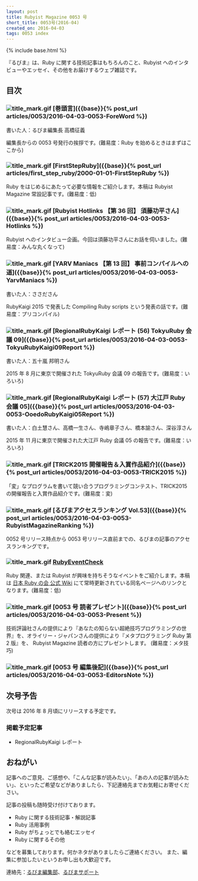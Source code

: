 ```yaml
---
layout: post
title: Rubyist Magazine 0053 号
short_title: 0053号(2016-04)
created_on: 2016-04-03
tags: 0053 index
---
```

{% include base.html %}


『るびま』は、Ruby に関する技術記事はもちろんのこと、Rubyist へのインタビューやエッセイ、その他をお届けするウェブ雑誌です。

## 目次

### ![title_mark.gif]({{base}}{{site.baseurl}}/images/title_mark.gif) [巻頭言]({{base}}{% post_url articles/0053/2016-04-03-0053-ForeWord %})

書いた人：るびま編集長 高橋征義

編集長からの 0053 号発行の挨拶です。(難易度：Ruby を始めるときはまずはここから)

### ![title_mark.gif]({{base}}{{site.baseurl}}/images/title_mark.gif) [FirstStepRuby]({{base}}{% post_url articles/first_step_ruby/2000-01-01-FirstStepRuby %})

Ruby をはじめるにあたって必要な情報をご紹介します。本稿は Rubyist Magazine 常設記事です。(難易度：低)

### ![title_mark.gif]({{base}}{{site.baseurl}}/images/title_mark.gif) [Rubyist Hotlinks 【第 36 回】 須藤功平さん]({{base}}{% post_url articles/0053/2016-04-03-0053-Hotlinks %})

Rubyist へのインタビュー企画。今回は須藤功平さんにお話を伺いました。(難易度：みんな丸くなって)

### ![title_mark.gif]({{base}}{{site.baseurl}}/images/title_mark.gif) [YARV Maniacs 【第 13 回】 事前コンパイルへの道]({{base}}{% post_url articles/0053/2016-04-03-0053-YarvManiacs %})

書いた人：ささださん

RubyKaigi 2015 で発表した Compiling Ruby scripts という発表の話です。(難易度：プリコンパイル)

### ![title_mark.gif]({{base}}{{site.baseurl}}/images/title_mark.gif) [RegionalRubyKaigi レポート (56) TokyuRuby 会議 09]({{base}}{% post_url articles/0053/2016-04-03-0053-TokyuRubyKaigi09Report %})

書いた人：五十嵐 邦明さん

2015 年 8 月に東京で開催された TokyuRuby 会議 09 の報告です。(難易度：いろいろ)

### ![title_mark.gif]({{base}}{{site.baseurl}}/images/title_mark.gif) [RegionalRubyKaigi レポート (57) 大江戸 Ruby 会議 05]({{base}}{% post_url articles/0053/2016-04-03-0053-OoedoRubyKaigi05Report %})

書いた人：白土慧さん、高橋一生さん、寺嶋章子さん、橋本諭さん、深谷淳さん

2015 年 11 月に東京で開催された大江戸 Ruby 会議 05 の報告です。(難易度：いろいろ)

### ![title_mark.gif]({{base}}{{site.baseurl}}/images/title_mark.gif) [TRICK2015 開催報告＆入賞作品紹介]({{base}}{% post_url articles/0053/2016-04-03-0053-TRICK2015 %})

「変」なプログラムを書いて競い合うプログラミングコンテスト、TRICK2015の開催報告と入賞作品紹介です。(難易度：変)

### ![title_mark.gif]({{base}}{{site.baseurl}}/images/title_mark.gif) [るびまアクセスランキング Vol.53]({{base}}{% post_url articles/0053/2016-04-03-0053-RubyistMagazineRanking %})

0052 号リリース時点から 0053 号リリース直前までの、るびまの記事のアクセスランキングです。

### ![title_mark.gif]({{base}}{{site.baseurl}}/images/title_mark.gif) [RubyEventCheck](https://cosen.se/ruby-no-kai/RubyEventCheck)

Ruby 関連、または Rubyist が興味を持ちそうなイベントをご紹介します。本稿は [日本 Ruby の会 公式 Wiki](https://cosen.se/ruby-no-kai/) にて常時更新されている同名ページへのリンクとなります。(難易度：低)

### ![title_mark.gif]({{base}}{{site.baseurl}}/images/title_mark.gif) [0053 号 読者プレゼント]({{base}}{% post_url articles/0053/2016-04-03-0053-Present %})

技術評論社さんの提供により『あなたの知らない超絶技巧プログラミングの世界』を、オライリー・ジャパンさんの提供により『メタプログラミング Ruby 第 2 版』を、 Rubyist Magazine 読者の方にプレゼントします。 (難易度：メタ技巧)

### ![title_mark.gif]({{base}}{{site.baseurl}}/images/title_mark.gif) [0053 号 編集後記]({{base}}{% post_url articles/0053/2016-04-03-0053-EditorsNote %})

## 次号予告

次号は 2016 年 8 月頃にリリースする予定です。

### 掲載予定記事

* RegionalRubyKaigi レポート


## おねがい

記事へのご意見、ご感想や、「こんな記事が読みたい」、「あの人の記事が読みたい」、といったご希望などがありましたら、下記連絡先までお気軽にお寄せください。

記事の投稿も随時受け付けております。

* Ruby に関する技術記事・解説記事
* Ruby 活用事例
* Ruby がちょっとでも絡むエッセイ
* Ruby に関するその他


などを募集しております。何かネタがありましたらご連絡ください。
また、編集に参加したいというお申し出も大歓迎です。

連絡先：[るびま編集部](mailto:magazine@ruby-no-kai.org)、[るびまサポート](https://github.com/rubima/magazine.rubyist.net/discussions)
